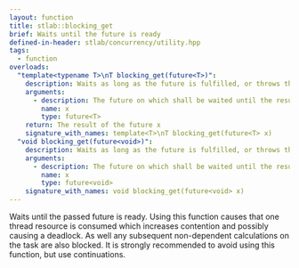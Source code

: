 ```yaml
---
layout: function
title: stlab::blocking_get
brief: Waits until the future is ready
defined-in-header: stlab/concurrency/utility.hpp
tags:
  - function
overloads:
  "template<typename T>\nT blocking_get(future<T>)":
    description: Waits as long as the future is fulfilled, or throws the occurred exception.
    arguments:
      - description: The future on which shall be waited until the result is ready.
        name: x
        type: future<T>
    return: The result of the future x
    signature_with_names: template<T>\nT blocking_get(future<T> x)
  "void blocking_get(future<void>)":
    description: Waits as long as the future is fulfilled, or throws the occurred exception.
    arguments:
      - description: The future on which shall be waited until the result is ready.
        name: x
        type: future<void>
    signature_with_names: void blocking_get(future<void> x)
---
```

Waits until the passed future is ready. Using this function causes that one thread resource is consumed which increases contention and possibly causing a deadlock. As well any subsequent non-dependent calculations on the task are also blocked. It is strongly recommended to avoid using this function, but use continuations.